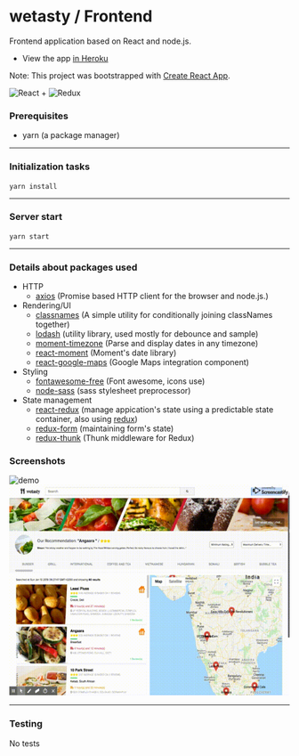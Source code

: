 # wetasty / Frontend

Frontend application based on React and node.js.

- View the app <a href="https://wetasty.herokuapp.com" target="_blank">in Heroku</a>

Note: This project was bootstrapped with [Create React App](https://github.com/facebook/create-react-app).

<img src="https://camo.githubusercontent.com/dfbd95731734ff4b7cb3e9e68d497aecb6b78c13/68747470733a2f2f6a756666616c6f772e636f6d2f757365722f70616765732f30322e6a6176617363726970742f72656163742d616e642d73657473746174652d6d6574686f642f72656163742d6c6f676f2e706e67" alt="React" title="React" data-canonical-src="https://juffalow.com/user/pages/02.javascript/react-and-setstate-method/react-logo.png" width="55" height="55"> + <img src="https://camo.githubusercontent.com/036d2ee9b2ea69c01200ca0e4a5fe194d946c05e/68747470733a2f2f63646e2d696d616765732d312e6d656469756d2e636f6d2f6d61782f313230302f312a306e487467376a7a2d636434394b49622d5a61386c672e706e67" alt="Redux" title="Redux" data-canonical-src="https://cdn-images-1.medium.com/max/1200/1*0nHtg7jz-cd49KIb-Za8lg.png" width="50" height="50">


### Prerequisites
* yarn (a package manager)
---
### Initialization tasks
    yarn install
---
### Server start
    yarn start
---

### Details about packages used
 
- HTTP 
    - [axios](https://www.npmjs.com/package/axios) (Promise based HTTP client for the browser and node.js.)
- Rendering/UI
    - [classnames](https://www.npmjs.com/package/classnames) (A simple utility for conditionally joining classNames together)
    - [lodash](https://www.npmjs.com/package/lodash) (utility library, used mostly for debounce and sample)
    - [moment-timezone](https://www.npmjs.com/package/moment-timezone) (Parse and display dates in any timezone)
    - [react-moment](https://www.npmjs.com/package/react-moment) (Moment's date library)
    - [react-google-maps](https://github.com/tomchentw/react-google-maps) (Google Maps integration component)
- Styling
    - [fontawesome-free](https://www.npmjs.com/package/@fortawesome/fontawesome-free) (Font awesome, icons use)
    - [node-sass](https://www.npmjs.com/package/node-sass) (sass stylesheet preprocessor)
- State management
    - [react-redux](https://github.com/reduxjs/react-redux) (manage appication's state using a predictable state container, also using [redux](https://github.com/reduxjs/redux))
    - [redux-form](https://github.com/erikras/redux-form) (maintaining form's state)
    - [redux-thunk](https://github.com/reduxjs/redux-thunk) (Thunk middleware for Redux)
   
### Screenshots

![demo](demo.gif)
![demo2](demo2.gif)

---
### Testing
No tests
